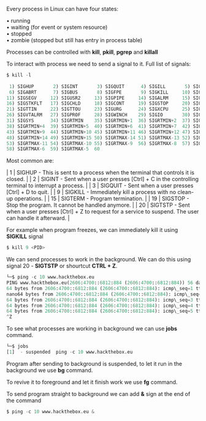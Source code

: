 


  
Every process in Linux can have four states:  
  
• running  
• waiting (for event or system resource)  
• stopped  
• zombie (stopped but still has entry in process table)  
  
Processes can be controlled with **kill**, **pkill**, **pgrep** and **killall**  
  
To interact with process we need to send a signal to it. Full list of signals:  
  

```python
$ kill -l  
  
 1) SIGHUP       2) SIGINT       3) SIGQUIT      4) SIGILL       5) SIGTRAP  
 6) SIGABRT      7) SIGBUS       8) SIGFPE       9) SIGKILL     10) SIGUSR1  
11) SIGSEGV     12) SIGUSR2     13) SIGPIPE     14) SIGALRM     15) SIGTERM  
16) SIGSTKFLT   17) SIGCHLD     18) SIGCONT     19) SIGSTOP     20) SIGTSTP  
21) SIGTTIN     22) SIGTTOU     23) SIGURG      24) SIGXCPU     25) SIGXFSZ  
26) SIGVTALRM   27) SIGPROF     28) SIGWINCH    29) SIGIO       30) SIGPWR  
31) SIGSYS      34) SIGRTMIN    35) SIGRTMIN+1  36) SIGRTMIN+2  37) SIGRTMIN+3  
38) SIGRTMIN+4  39) SIGRTMIN+5  40) SIGRTMIN+6  41) SIGRTMIN+7  42) SIGRTMIN+8  
43) SIGRTMIN+9  44) SIGRTMIN+10 45) SIGRTMIN+11 46) SIGRTMIN+12 47) SIGRTMIN+13  
48) SIGRTMIN+14 49) SIGRTMIN+15 50) SIGRTMAX-14 51) SIGRTMAX-13 52) SIGRTMAX-12  
53) SIGRTMAX-11 54) SIGRTMAX-10 55) SIGRTMAX-9  56) SIGRTMAX-8  57) SIGRTMAX-7  
58) SIGRTMAX-6  59) SIGRTMAX-5  60
```
  
  
Most common are:  
  


| 1 | SIGHUP - This is sent to a process when the terminal that controls it is closed. |
| 2 | SIGINT - Sent when a user presses [Ctrl] + C in the controlling terminal to interrupt a process. |
| 3 | SIGQUIT - Sent when a user presses [Ctrl] + D to quit. |
| 9 | SIGKILL - Immediately kill a process with no clean-up operations. |
| 15 | SIGTERM - Program termination. |
| 19 | SIGSTOP - Stop the program. It cannot be handled anymore. |
| 20 | SIGTSTP - Sent when a user presses [Ctrl] + Z to request for a service to suspend. The user can handle it afterward. |

  
  
For example when program freezes, we can immediately kill it using **SIGKILL** signal  
  

```python
$ kill 9 <PID> 
```
  
  
We can send processes to work in the background. We can do this using signal 20 - **SIGTSTP** or shourtcut **CTRL + Z**.  
  

```python
└─$ ping -c 10 www.hackthebox.eu   
PING www.hackthebox.eu(2606:4700::6812:884 (2606:4700::6812:884)) 56 data bytes  
64 bytes from 2606:4700::6812:884 (2606:4700::6812:884): icmp\_seq=1 ttl=57 time=25.4 ms  
nano64 bytes from 2606:4700::6812:884 (2606:4700::6812:884): icmp\_seq=2 ttl=57 time=18.9 ms  
64 bytes from 2606:4700::6812:884 (2606:4700::6812:884): icmp\_seq=3 ttl=57 time=15.9 ms  
64 bytes from 2606:4700::6812:884 (2606:4700::6812:884): icmp\_seq=4 ttl=57 time=17.6 ms  
64 bytes from 2606:4700::6812:884 (2606:4700::6812:884): icmp\_seq=5 ttl=57 time=17.5 ms  
^Z  

```
  
  
To see what processes are working in background we can use **jobs** command.  
  

```python
└─$ jobs  
[1]  - suspended  ping -c 10 www.hackthebox.eu  

```
  
  
Program after sending to background is suspended, to let it run in the background we use **bg** command.  
  
To revive it to foreground and let it finish work we use **fg** <ID> command.  
  
To send program straight to background we can add **&** sign at the end of the command  
  

```python
$ ping -c 10 www.hackthebox.eu &
```
  
  
